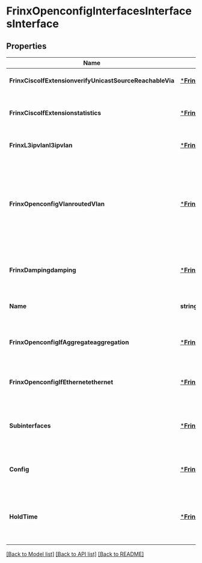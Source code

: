 # FrinxOpenconfigInterfacesInterfacesInterface

## Properties
Name | Type | Description | Notes
------------ | ------------- | ------------- | -------------
**FrinxCiscoIfExtensionverifyUnicastSourceReachableVia** | [***FrinxCiscoIfExtensionVerifyunicastsourcereachableviatopVerifyUnicastSourceReachableVia**](frinx.cisco.if.extension.verifyunicastsourcereachableviatop.VerifyUnicastSourceReachableVia.md) | Optional.empty REF:Optional.empty | [optional] [default to null]
**FrinxCiscoIfExtensionstatistics** | [***FrinxCiscoIfExtensionStatisticstopStatistics**](frinx.cisco.if.extension.statisticstop.Statistics.md) | Optional[Enclosing container for statistics interface-specific data.] REF:Optional.empty | [optional] [default to null]
**FrinxL3ipvlanl3ipvlan** | [***FrinxL3ipvlanL3ipvlaninterfacetopL3ipvlan**](frinx.l3ipvlan.l3ipvlaninterfacetop.L3ipvlan.md) | Optional[Configuration for L3 VLAN interface] REF:Optional.empty | [optional] [default to null]
**FrinxOpenconfigVlanroutedVlan** | [***FrinxOpenconfigVlanVlanroutedtopRoutedVlan**](frinx.openconfig.vlan.vlanroutedtop.RoutedVlan.md) | Optional[Top-level container for routed vlan interfaces.  These logical interfaces are also known as SVI (switched virtual interface), IRB (integrated routing and bridging), RVI (routed VLAN interface)] REF:Optional.empty | [optional] [default to null]
**FrinxDampingdamping** | [***FrinxDampingDampingtopDamping**](frinx.damping.dampingtop.Damping.md) | Optional[Enclosing container for damping interface-specific data.] REF:Optional.empty | [optional] [default to null]
**Name** | **string** | Optional[References the configured name of the interface] REF:Optional.empty | [optional] [default to null]
**FrinxOpenconfigIfAggregateaggregation** | [***FrinxOpenconfigIfAggregateAggregationlogicaltopAggregation**](frinx.openconfig.if.aggregate.aggregationlogicaltop.Aggregation.md) | Optional[Options for logical interfaces representing aggregates] REF:Optional.empty | [optional] [default to null]
**FrinxOpenconfigIfEthernetethernet** | [***FrinxOpenconfigIfEthernetEthernettopEthernet**](frinx.openconfig.if.ethernet.ethernettop.Ethernet.md) | Optional[Top-level container for ethernet configuration and state] REF:Optional.empty | [optional] [default to null]
**Subinterfaces** | [***FrinxOpenconfigInterfacesInterfacesInterfaceSubinterfaces**](frinx.openconfig.interfaces.interfaces.interface.Subinterfaces.md) | Optional[Enclosing container for the list of subinterfaces associated with a physical interface] REF:Optional.empty | [optional] [default to null]
**Config** | [***FrinxOpenconfigInterfacesInterfacesInterfaceConfig**](frinx.openconfig.interfaces.interfaces.interface.Config.md) | Optional[Configurable items at the global, physical interface level] REF:Optional.empty | [optional] [default to null]
**HoldTime** | [***FrinxOpenconfigInterfacesInterfacephysholdtimetopHoldTime**](frinx.openconfig.interfaces.interfacephysholdtimetop.HoldTime.md) | Optional[Top-level container for hold-time settings to enable dampening advertisements of interface transitions.] REF:Optional.empty | [optional] [default to null]

[[Back to Model list]](../README.md#documentation-for-models) [[Back to API list]](../README.md#documentation-for-api-endpoints) [[Back to README]](../README.md)


